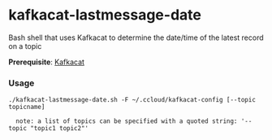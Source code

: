 # kafkacat-lastmessage-date
Bash shell that uses Kafkacat to determine the date/time of the latest record on a topic

**Prerequisite**: [Kafkacat](https://github.com/edenhill/kafkacat)

### Usage
```
./kafkacat-lastmessage-date.sh -F ~/.ccloud/kafkacat-config [--topic topicname]

  note: a list of topics can be specified with a quoted string: '--topic "topic1 topic2"'
```

